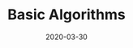 ---
title: "Basic Algorithms"
role: "Recitation Leader and Course Assistant"
collection: teaching
sem: "Spring 2020"
date: 2020-03-30
location: "New York University"
---
